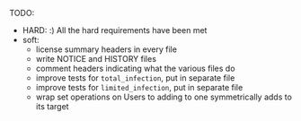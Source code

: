 
TODO:
- HARD:
 :) All the hard requirements have been met
- soft:
  - license summary headers in every file
  - write NOTICE and HISTORY files
  - comment headers indicating what the various files do
  - improve tests for ```total_infection```, put in separate file
  - improve tests for ```limited_infection```, put in separate file
  - wrap set operations on Users to adding to one symmetrically adds to its target

